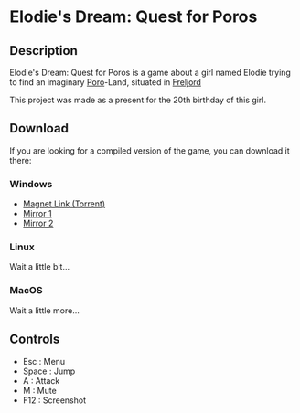 Elodie's Dream: Quest for Poros
===============================

Description
-----------
Elodie's Dream: Quest for Poros is a game about a girl named Elodie trying to find an imaginary [Poro](http://leagueoflegends.wikia.com/wiki/File:Poro.png)-Land, situated in [Freljord](http://leagueoflegends.wikia.com/wiki/Freljord)

This project was made as a present for the 20th birthday of this girl.

Download
--------
If you are looking for a compiled version of the game, you can download it there:

### Windows
- [Magnet Link (Torrent)](http://mgnet.me/.ElodieDream)
- [Mirror 1](http://protectator.ch/files/Elodie-game.zip)
- [Mirror 2](http://pecamo.protectator.ch/protectator/Elodie-game.zip)

### Linux
Wait a little bit...

### MacOS
Wait a little more...

Controls
--------
- Esc : Menu
- Space : Jump
- A : Attack
- M : Mute
- F12 : Screenshot
